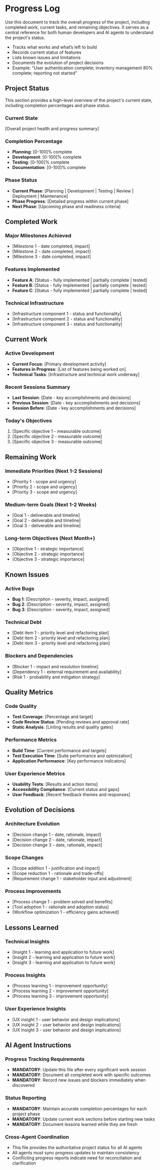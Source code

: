 # Progress Log

Use this document to track the overall progress of the project, including completed work, current tasks, and remaining objectives. It serves as a central reference for both human developers and AI agents to understand the project's status.

- Tracks what works and what’s left to build
- Records current status of features
- Lists known issues and limitations
- Documents the evolution of project decisions
- Example: “User authentication complete; inventory management 80% complete; reporting not started”

## Project Status

This section provides a high-level overview of the project's current state, including completion percentages and phase status.

### Current State

[Overall project health and progress summary]

### Completion Percentage

- **Planning**: [0-100]% complete
- **Development**: [0-100]% complete
- **Testing**: [0-100]% complete
- **Documentation**: [0-100]% complete

### Phase Status

- **Current Phase**: [Planning | Development | Testing | Review | Deployment | Maintenance]
- **Phase Progress**: [Detailed progress within current phase]
- **Next Phase**: [Upcoming phase and readiness criteria]

## Completed Work

### Major Milestones Achieved

- [Milestone 1 - date completed, impact]
- [Milestone 2 - date completed, impact]
- [Milestone 3 - date completed, impact]

### Features Implemented

- **Feature A**: [Status - fully implemented | partially complete | tested]
- **Feature B**: [Status - fully implemented | partially complete | tested]
- **Feature C**: [Status - fully implemented | partially complete | tested]

### Technical Infrastructure

- [Infrastructure component 1 - status and functionality]
- [Infrastructure component 2 - status and functionality]
- [Infrastructure component 3 - status and functionality]

## Current Work

### Active Development

- **Current Focus**: [Primary development activity]
- **Features in Progress**: [List of features being worked on]
- **Technical Tasks**: [Infrastructure and technical work underway]

### Recent Sessions Summary

- **Last Session**: [Date - key accomplishments and decisions]
- **Previous Session**: [Date - key accomplishments and decisions]
- **Session Before**: [Date - key accomplishments and decisions]

### Today's Objectives

1. [Specific objective 1 - measurable outcome]
2. [Specific objective 2 - measurable outcome]
3. [Specific objective 3 - measurable outcome]

## Remaining Work

### Immediate Priorities (Next 1-2 Sessions)

- [Priority 1 - scope and urgency]
- [Priority 2 - scope and urgency]
- [Priority 3 - scope and urgency]

### Medium-term Goals (Next 1-2 Weeks)

- [Goal 1 - deliverable and timeline]
- [Goal 2 - deliverable and timeline]
- [Goal 3 - deliverable and timeline]

### Long-term Objectives (Next Month+)

- [Objective 1 - strategic importance]
- [Objective 2 - strategic importance]
- [Objective 3 - strategic importance]

## Known Issues

### Active Bugs

- **Bug 1**: [Description - severity, impact, assigned]
- **Bug 2**: [Description - severity, impact, assigned]
- **Bug 3**: [Description - severity, impact, assigned]

### Technical Debt

- [Debt item 1 - priority level and refactoring plan]
- [Debt item 2 - priority level and refactoring plan]
- [Debt item 3 - priority level and refactoring plan]

### Blockers and Dependencies

- [Blocker 1 - impact and resolution timeline]
- [Dependency 1 - external requirement and availability]
- [Risk 1 - probability and mitigation strategy]

## Quality Metrics

### Code Quality

- **Test Coverage**: [Percentage and target]
- **Code Review Status**: [Pending reviews and approval rate]
- **Static Analysis**: [Linting results and quality gates]

### Performance Metrics

- **Build Time**: [Current performance and targets]
- **Test Execution Time**: [Suite performance and optimization]
- **Application Performance**: [Key performance indicators]

### User Experience Metrics

- **Usability Tests**: [Results and action items]
- **Accessibility Compliance**: [Current status and gaps]
- **User Feedback**: [Recent feedback themes and responses]

## Evolution of Decisions

### Architecture Evolution

- [Decision change 1 - date, rationale, impact]
- [Decision change 2 - date, rationale, impact]
- [Decision change 3 - date, rationale, impact]

### Scope Changes

- [Scope addition 1 - justification and impact]
- [Scope reduction 1 - rationale and trade-offs]
- [Requirement change 1 - stakeholder input and adjustment]

### Process Improvements

- [Process change 1 - problem solved and benefits]
- [Tool adoption 1 - rationale and adoption status]
- [Workflow optimization 1 - efficiency gains achieved]

## Lessons Learned

### Technical Insights

- [Insight 1 - learning and application to future work]
- [Insight 2 - learning and application to future work]
- [Insight 3 - learning and application to future work]

### Process Insights

- [Process learning 1 - improvement opportunity]
- [Process learning 2 - improvement opportunity]
- [Process learning 3 - improvement opportunity]

### User Experience Insights

- [UX insight 1 - user behavior and design implications]
- [UX insight 2 - user behavior and design implications]
- [UX insight 3 - user behavior and design implications]

## AI Agent Instructions

### Progress Tracking Requirements

- **MANDATORY**: Update this file after every significant work session
- **MANDATORY**: Document all completed work with specific outcomes
- **MANDATORY**: Record new issues and blockers immediately when discovered

### Status Reporting

- **MANDATORY**: Maintain accurate completion percentages for each project phase
- **MANDATORY**: Update current work sections before starting new tasks
- **MANDATORY**: Document lessons learned while they are fresh

### Cross-Agent Coordination

- This file provides the authoritative project status for all AI agents
- All agents must sync progress updates to maintain consistency
- Conflicting progress reports indicate need for reconciliation and clarification
